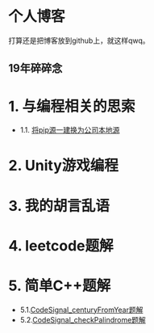# 个人博客
打算还是把博客放到github上，就这样qwq。

## 19年碎碎念

# 1. 与编程相关的思索
- 1.1. [将pip源一建换为公司本地源](md/01.md)

# 2. Unity游戏编程

# 3. 我的胡言乱语

# 4. leetcode题解

# 5. 简单C++题解
- 5.1.[CodeSignal_centuryFromYear题解](CodeSignal/c1_easy.md)
- 5.2.[CodeSignal_checkPalindrome题解](CodeSignal/c2_easy.md)